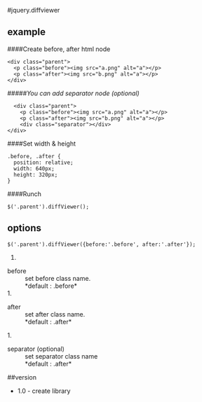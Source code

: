 #jquery.diffviewer

## example

####Create before, after html node

  ```
  <div class="parent">
    <p class="before"><img src="a.png" alt="a"></p>
    <p class="after"><img src="b.png" alt="a"></p>
  </div>
  ```
#####*You can add separator node (optional)*

  ```
    <div class="parent">
      <p class="before"><img src="a.png" alt="a"></p>
      <p class="after"><img src="b.png" alt="a"></p>
      <div class="separator"></div>
  </div>
  ```
####Set width & height

  ```
  .before, .after {
    position: relative;
    width: 640px;
    height: 320px;
  }
  ```
####Runch  

  ```
  $('.parent').diffViewer();
  ```



## options

```
$('.parent').diffViewer({before:'.before', after:'.after'});
```

1. <dl>
<dt>before<dt>
<dd>set before class name.</dd>
<dd>*default : .before*</dd>
</dl>
1. <dl>
  <dt>after<dt>
  <dd>set after class name.</dd>
  <dd>*default : .after*</dd>
  </dl>
1. <dl>
  <dt>separator (optional)<dt>
  <dd>set separator class name</dd>
  <dd>*default : .after*</dd>
  </dl>

##version
- 1.0 - create library